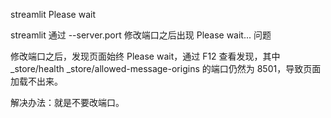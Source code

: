 

streamlit Please wait



streamlit 通过 --server.port 修改端口之后出现 Please wait...  问题



修改端口之后，发现页面始终 Please wait，通过 F12 查看发现，其中 _store/health  _store/allowed-message-origins 的端口仍然为 8501，导致页面加载不出来。



解决办法：就是不要改端口。

